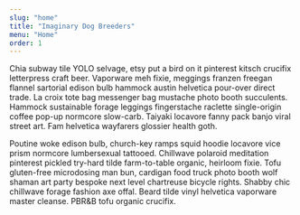 ```yaml
---
slug: "home"
title: "Imaginary Dog Breeders"
menu: "Home"
order: 1
---
```


Chia subway tile YOLO selvage, etsy put a bird on it pinterest kitsch crucifix letterpress craft beer. Vaporware meh fixie, meggings franzen freegan flannel sartorial edison bulb hammock austin helvetica pour-over direct trade. La croix tote bag messenger bag mustache photo booth succulents. Hammock sustainable forage leggings fingerstache raclette single-origin coffee pop-up normcore slow-carb. Taiyaki locavore fanny pack banjo viral street art. Fam helvetica wayfarers glossier health goth.

Poutine woke edison bulb, church-key ramps squid hoodie locavore vice prism normcore lumbersexual tattooed. Chillwave polaroid meditation pinterest pickled try-hard tilde farm-to-table organic, heirloom fixie. Tofu gluten-free microdosing man bun, cardigan food truck photo booth wolf shaman art party bespoke next level chartreuse bicycle rights. Shabby chic chillwave forage fashion axe offal. Beard tilde vinyl helvetica vaporware master cleanse. PBR&B tofu organic crucifix.
